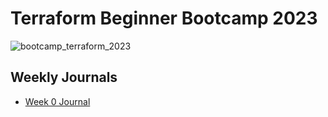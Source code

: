 # Terraform Beginner Bootcamp 2023

![bootcamp_terraform_2023](https://github.com/Ivasyuk/terraform-beginner-bootcamp-2023/assets/14106948/f6b16fc4-4e52-47e7-9470-93a56092613b)

## Weekly Journals
- [Week 0 Journal](journal/week0.md)
